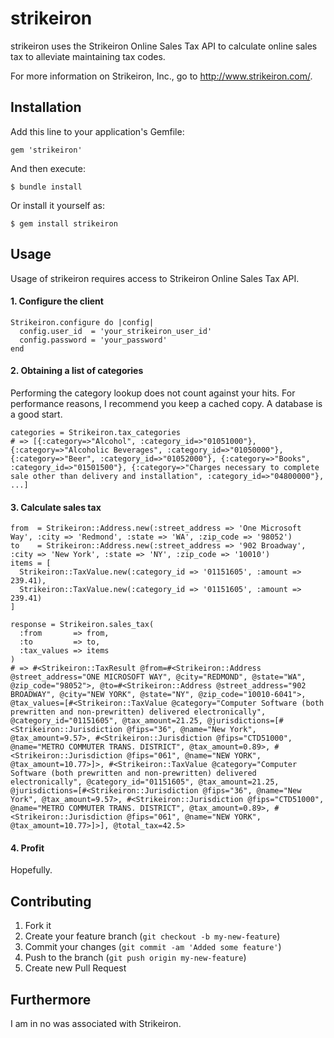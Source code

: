 # strikeiron

strikeiron uses the Strikeiron Online Sales Tax API to calculate online sales tax to alleviate maintaining tax codes.

For more information on Strikeiron, Inc., go to http://www.strikeiron.com/.

## Installation

Add this line to your application's Gemfile:

    gem 'strikeiron'

And then execute:

    $ bundle install

Or install it yourself as:

    $ gem install strikeiron

## Usage

Usage of strikeiron requires access to Strikeiron Online Sales Tax API.

#### 1. Configure the client

    Strikeiron.configure do |config|
      config.user_id  = 'your_strikeiron_user_id'
      config.password = 'your_password'
    end

#### 2. Obtaining a list of categories

Performing the category lookup does not count against your hits. For performance reasons, I recommend you keep a cached copy. A database is a good start.

    categories = Strikeiron.tax_categories
    # => [{:category=>"Alcohol", :category_id=>"01051000"}, {:category=>"Alcoholic Beverages", :category_id=>"01050000"}, {:category=>"Beer", :category_id=>"01052000"}, {:category=>"Books", :category_id=>"01501500"}, {:category=>"Charges necessary to complete sale other than delivery and installation", :category_id=>"04800000"}, ...]

#### 3. Calculate sales tax

    from  = Strikeiron::Address.new(:street_address => 'One Microsoft Way', :city => 'Redmond', :state => 'WA', :zip_code => '98052')
    to    = Strikeiron::Address.new(:street_address => '902 Broadway', :city => 'New York', :state => 'NY', :zip_code => '10010')
    items = [
      Strikeiron::TaxValue.new(:category_id => '01151605', :amount => 239.41),
      Strikeiron::TaxValue.new(:category_id => '01151605', :amount => 239.41)
    ]

    response = Strikeiron.sales_tax(
      :from       => from,
      :to         => to,
      :tax_values => items
    )
    # => #<Strikeiron::TaxResult @from=#<Strikeiron::Address @street_address="ONE MICROSOFT WAY", @city="REDMOND", @state="WA", @zip_code="98052">, @to=#<Strikeiron::Address @street_address="902 BROADWAY", @city="NEW YORK", @state="NY", @zip_code="10010-6041">, @tax_values=[#<Strikeiron::TaxValue @category="Computer Software (both prewritten and non-prewritten) delivered electronically", @category_id="01151605", @tax_amount=21.25, @jurisdictions=[#<Strikeiron::Jurisdiction @fips="36", @name="New York", @tax_amount=9.57>, #<Strikeiron::Jurisdiction @fips="CTD51000", @name="METRO COMMUTER TRANS. DISTRICT", @tax_amount=0.89>, #<Strikeiron::Jurisdiction @fips="061", @name="NEW YORK", @tax_amount=10.77>]>, #<Strikeiron::TaxValue @category="Computer Software (both prewritten and non-prewritten) delivered electronically", @category_id="01151605", @tax_amount=21.25, @jurisdictions=[#<Strikeiron::Jurisdiction @fips="36", @name="New York", @tax_amount=9.57>, #<Strikeiron::Jurisdiction @fips="CTD51000", @name="METRO COMMUTER TRANS. DISTRICT", @tax_amount=0.89>, #<Strikeiron::Jurisdiction @fips="061", @name="NEW YORK", @tax_amount=10.77>]>], @total_tax=42.5>

#### 4. Profit

Hopefully.

## Contributing

1. Fork it
2. Create your feature branch (`git checkout -b my-new-feature`)
3. Commit your changes (`git commit -am 'Added some feature'`)
4. Push to the branch (`git push origin my-new-feature`)
5. Create new Pull Request

## Furthermore

I am in no was associated with Strikeiron.
